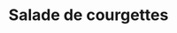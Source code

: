 ---
title: Salade de courgettes
title-list: Salade de courgettes, tomates séchées, basilic, feta, amandes
img: 17-salade-courgettes.jpg
description: >
  Courgettes poêlées craquantes, tomates séchées et oignons rouges caramélisés.
price: 5
display: 
  dish: true
  list-day: true
  list-takeaway: false
  list-drink: false
---